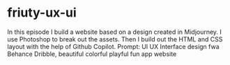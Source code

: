 # friuty-ux-ui
In this episode I build a website based on a design created in Midjourney.  I use Photoshop to break out the assets.  Then I build out the HTML and CSS layout with the help of Github Copilot.  Prompt: UI UX Interface design fwa Behance Dribble, beautiful colorful playful fun app website 
